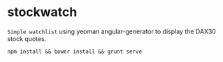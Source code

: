 # stockwatch
`Simple watchlist` using yeoman angular-generator to display the DAX30 stock quotes.

```
npm install && bower install && grunt serve
```